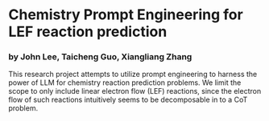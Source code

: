 # Chemistry Prompt Engineering for LEF reaction prediction
### by John Lee, Taicheng Guo, Xiangliang Zhang

This research project attempts to utilize prompt engineering to harness the power of LLM for chemistry reaction prediction problems. We limit the scope to only include linear electron flow (LEF) reactions, since the electron flow of such reactions intuitively seems to be decomposable in to a CoT problem.

